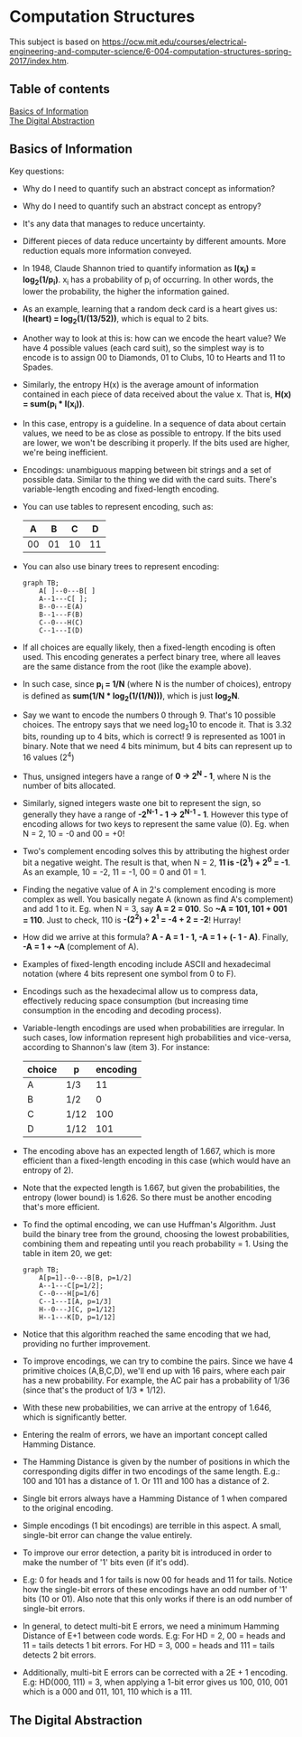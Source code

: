 # Computation Structures

This subject is based on https://ocw.mit.edu/courses/electrical-engineering-and-computer-science/6-004-computation-structures-spring-2017/index.htm.

## Table of contents
[Basics of Information](#basics-of-information)  
[The Digital Abstraction](#the-digital-abstraction)  


## Basics of Information

Key questions:
- Why do I need to quantify such an abstract concept as information?
- Why do I need to quantify such an abstract concept as entropy?
  

- It's any data that manages to reduce uncertainty.
- Different pieces of data reduce uncertainty by different amounts. More reduction equals more information conveyed.
- In 1948, Claude Shannon tried to quantify information as **I(x<sub>i</sub>) = log<sub>2</sub>(1/p<sub>i</sub>)**.  x<sub>i</sub> has a probability of p<sub>i</sub> of occurring. In other words, the lower the probability, the higher the information gained.
- As an example, learning that a random deck card is a heart gives us: **I(heart) = log<sub>2</sub>(1/(13/52))**, which is equal to 2 bits.
- Another way to look at this is: how can we encode the heart value? We have 4 possible values (each card suit), so the simplest way is to encode is to assign 00 to Diamonds, 01 to Clubs, 10 to Hearts and 11 to Spades.
- Similarly, the entropy H(x) is the average amount of information contained in each piece of data received about the value x. That is, **H(x) = sum(p<sub>i</sub> * I(x<sub>i</sub>))**.
- In this case, entropy is a guideline. In a sequence of data about certain values, we need to be as close as possible to entropy. If the bits used are lower, we won't be describing it properly. If the bits used are higher, we're being inefficient.
- Encodings: unambiguous mapping between bit strings and a set of possible data. Similar to the thing we did with the card suits. There's variable-length encoding and fixed-length encoding.
- You can use tables to represent encoding, such as:

    | A  | B  | C  | D  |
    |----|----|----|----|
    | 00 | 01 | 10 | 11 |

- You can also use binary trees to represent encoding:
    ```mermaid
    graph TB;
        A[ ]--0---B[ ]
        A--1---C[ ];
        B--0---E(A)
        B--1---F(B)
        C--0---H(C)
        C--1---I(D)
    ```
- If all choices are equally likely, then a fixed-length encoding is often used. This encoding generates a perfect binary tree, where all leaves are the same distance from the root (like the example above).
- In such case, since **p<sub>i</sub> = 1/N** (where N is the number of choices), entropy is defined as **sum(1/N * log<sub>2</sub>(1/(1/N)))**, which is just **log<sub>2</sub>N**.
- Say we want to encode the numbers 0 through 9. That's 10 possible choices. The entropy says that we need log<sub>2</sub>10 to encode it. That is 3.32 bits, rounding up to 4 bits, which is correct! 9 is represented as 1001 in binary. Note that we need 4 bits minimum, but 4 bits can represent up to 16 values (2<sup>4</sup>)
- Thus, unsigned integers have a range of **0 -> 2<sup>N</sup> - 1**, where N is the number of bits allocated.
- Similarly, signed integers waste one bit to represent the sign, so generally they have a range of **-2<sup>N-1</sup> - 1 -> 2<sup>N-1</sup> - 1**. However this type of encoding allows for two keys to represent the same value (0). Eg. when N = 2, 10 = -0 and 00 = +0!
- Two's complement encoding solves this by attributing the highest order bit a negative weight. The result is that, when N = 2, **11 is -(2<sup>1</sup>) + 2<sup>0</sup> = -1**. As an example, 10 = -2, 11 = -1, 00 = 0 and 01 = 1.
- Finding the negative value of A in 2's complement encoding is more complex as well. You basically negate A (known as find A's complement) and add 1 to it. Eg. when N = 3, say **A = 2 = 010**. So **~A = 101, 101 + 001 = 110**. Just to check, 110 is **-(2<sup>2</sup>) + 2<sup>1</sup> = -4 + 2 = -2**! Hurray!
- How did we arrive at this formula? **A - A = 1 - 1, -A = 1 + (- 1 - A)**. Finally, **-A = 1 + ~A** (complement of A).
- Examples of fixed-length encoding include ASCII and hexadecimal notation (where 4 bits represent one symbol from 0 to F).
- Encodings such as the hexadecimal allow us to compress data, effectively reducing space consumption (but increasing time consumption in the encoding and decoding process).
- Variable-length encodings are used when probabilities are irregular. In such cases, low information represent high probabilities and vice-versa, according to Shannon's law (item 3). For instance:

    | choice | p    | encoding |
    |--------|------|----------|
    | A      | 1/3  | 11       |
    | B      | 1/2  | 0        |
    | C      | 1/12 | 100      |
    | D      | 1/12 | 101      |

- The encoding above has an expected length of 1.667, which is more efficient than a fixed-length encoding in this case (which would have an entropy of 2).
- Note that the expected length is 1.667, but given the probabilities, the entropy (lower bound) is 1.626. So there must be another encoding that's more efficient.
- To find the optimal encoding, we can use Huffman's Algorithm. Just build the binary tree from the ground, choosing the lowest probabilities, combining them and repeating until you reach probability = 1. Using the table in item 20, we get:
    ```mermaid
    graph TB;
        A[p=1]--0---B[B, p=1/2]
        A--1---C[p=1/2];
        C--0---H[p=1/6]
        C--1---I[A, p=1/3]
        H--0---J[C, p=1/12]
        H--1---K[D, p=1/12]
    ```    
- Notice that this algorithm reached the same encoding that we had, providing no further improvement.
- To improve encodings, we can try to combine the pairs. Since we have 4 primitive choices (A,B,C,D), we'll end up with 16 pairs, where each pair has a new probability. For example, the AC pair has a probability of 1/36 (since that's the product of 1/3 * 1/12).
- With these new probabilities, we can arrive at the entropy of 1.646, which is significantly better.
- Entering the realm of errors, we have an important concept called Hamming Distance.
- The Hamming Distance is given by the number of positions in which the corresponding digits differ in two encodings of the same length. E.g.: 100 and 101 has a distance of 1. Or 111 and 100 has a distance of 2.
- Single bit errors always have a Hamming Distance of 1 when compared to the original encoding.
- Simple encodings (1 bit encodings) are terrible in this aspect. A small, single-bit error can change the value entirely. 
- To improve our error detection, a parity bit is introduced in order to make the number of '1' bits even (if it's odd).
- E.g: 0 for heads and 1 for tails is now 00 for heads and 11 for tails. Notice how the single-bit errors of these encodings have an odd number of '1' bits (10 or 01). Also note that this only works if there is an odd number of single-bit errors.
- In general, to detect multi-bit E errors, we need a minimum Hamming Distance of E+1 between code words. E.g: For HD = 2, 00 = heads and 11 = tails detects 1 bit errors. For HD = 3, 000 = heads and 111 = tails detects 2 bit errors.
- Additionally, multi-bit E errors can be corrected with a 2E + 1 encoding. E.g: HD(000, 111) = 3, when applying a 1-bit error gives us 100, 010, 001 which is a 000 and 011, 101, 110 which is a 111.

## The Digital Abstraction

